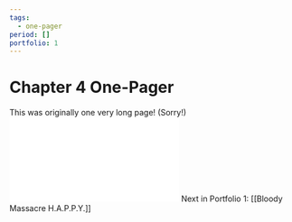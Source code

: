 ```yaml
---
tags:
  - one-pager
period: []
portfolio: 1
---
```

# Chapter 4 One-Pager
This was originally one very long page! (Sorry!)
![Chapter 4.pdf](Chapter%204.pdf)
Next in Portfolio 1: [[Bloody Massacre H.A.P.P.Y.]]